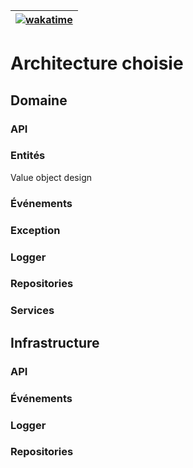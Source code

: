 | [![wakatime](https://wakatime.com/badge/user/3106fbc8-c1fe-4d47-b9ce-b0514ce3fb3d/project/19997bda-72d3-4311-b5b1-f9552652206a.svg)](https://wakatime.com/badge/user/3106fbc8-c1fe-4d47-b9ce-b0514ce3fb3d/project/19997bda-72d3-4311-b5b1-f9552652206a) |
| ------------------------------------------------------------ |

# Architecture choisie

## Domaine

### API

### Entités

Value object design

### Événements

### Exception

### Logger

### Repositories

### Services

## Infrastructure

### API

### Événements

### Logger

### Repositories
